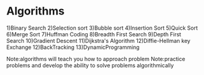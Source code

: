 # Algorithms
1)Binary Search
2)Selection sort
3)Bubble sort
4)Insertion Sort
5)Quick Sort
6)Merge Sort
7)Huffman Coding
8)Breadth First Search
9)Depth First Search
10)Gradient Descent
11)Dijkstra's Algorithm
12)Diffie-Hellman key Exchange
12)BackTracking
13)DynamicProgramming

Note:algorithms will teach you how to approach problem
Note:practice problems and develop the ability to solve problems algorithmically
